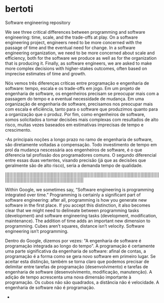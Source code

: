 # bertoti

Software engineering repository

We see three critical differences between programming and software engineering: time, scale, and the trade-offs at play. On a software engineering project, engineers need to be more concerned with the passage of time and the eventual need for change. In a software engineering organization, we need to be more concerned about scale and efficiency, both for the software we produce as well as for the organization that is producing it. Finally, as software engineers, we are asked to make more complex decisions with higher-stakes outcomes, often based on imprecise estimates of time and growth.

Nós vemos três diferenças críticas entre programação e engenharia de software: tempo, escala e os trade-offs em jogo. Em um projeto de engenharia de software, os engenheiros precisam se preocupar mais com a passagem do tempo e a eventual necessidade de mudança. Em uma organização de engenharia de software, precisamos nos preocupar mais com escala e eficiência, tanto para o software que produzimos quanto para a organização que o produz. Por fim, como engenheiros de software, somos solicitados a tomar decisões mais complexas com resultados de alto risco, muitas vezes baseados em estimativas imprecisas de tempo e crescimento. 

-As principais noções a longo prazo no ramo de engenharia de software, são diretamente voltadas a compensação. Todo investimento de tempo em prol da mudança nescessária aos engenheiros de software, é o que diferencia tal profissão dos programadores comuns. O segundo diferencial entre essas duas vertentes, visando precisão (já que as decisões que geralmente são de alto risco), seria a demanda  tempo de qualidade. 

|||||||||||||||||||||||||||||||||||||||||||||||||||||||||||||||||||||||||||||||||||||||||||||||||||||||||||||||||||||||||||||||||||||||||||||||||||||||||||||||||||

Within Google, we sometimes say, “Software engineering is programming integrated over time.” Programming is certainly a significant part of software engineering: after all, programming is how you generate new software in the first place. If you accept this distinction, it also becomes clear that we might need to delineate between programming tasks (development) and software engineering tasks (development, modification, maintenance). The addition of time adds an important new dimension to programming. Cubes aren’t squares, distance isn’t velocity. Software engineering isn’t programming.

Dentro do Google, dizemos por vezes: "A engenharia de software é programação integrada ao longo do tempo". A programação é certamente uma parte significativa da engenharia de software: afinal de contas, a programação é a forma como se gera novo software em primeiro lugar. Se aceitar esta distinção, também se torna claro que podemos precisar de delimitar entre tarefas de programação (desenvolvimento) e tarefas de engenharia de software (desenvolvimento, modificação, manutenção). A adição de tempo acrescenta uma nova dimensão importante à programação. Os cubos não são quadrados, a distância não é velocidade. A engenharia de software não é programação.

-   
